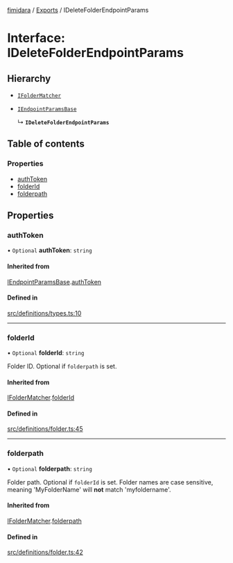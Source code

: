[fimidara](../README.md) / [Exports](../modules.md) / IDeleteFolderEndpointParams

# Interface: IDeleteFolderEndpointParams

## Hierarchy

- [`IFolderMatcher`](IFolderMatcher.md)

- [`IEndpointParamsBase`](IEndpointParamsBase.md)

  ↳ **`IDeleteFolderEndpointParams`**

## Table of contents

### Properties

- [authToken](IDeleteFolderEndpointParams.md#authtoken)
- [folderId](IDeleteFolderEndpointParams.md#folderid)
- [folderpath](IDeleteFolderEndpointParams.md#folderpath)

## Properties

### authToken

• `Optional` **authToken**: `string`

#### Inherited from

[IEndpointParamsBase](IEndpointParamsBase.md).[authToken](IEndpointParamsBase.md#authtoken)

#### Defined in

[src/definitions/types.ts:10](https://github.com/softkave/files-js/blob/852341e/src/definitions/types.ts#L10)

___

### folderId

• `Optional` **folderId**: `string`

Folder ID. Optional if `folderpath` is set.

#### Inherited from

[IFolderMatcher](IFolderMatcher.md).[folderId](IFolderMatcher.md#folderid)

#### Defined in

[src/definitions/folder.ts:45](https://github.com/softkave/files-js/blob/852341e/src/definitions/folder.ts#L45)

___

### folderpath

• `Optional` **folderpath**: `string`

Folder path. Optional if `folderId` is set.
Folder names are case sensitive, meaning 'MyFolderName' will **not** match 'myfoldername'.

#### Inherited from

[IFolderMatcher](IFolderMatcher.md).[folderpath](IFolderMatcher.md#folderpath)

#### Defined in

[src/definitions/folder.ts:42](https://github.com/softkave/files-js/blob/852341e/src/definitions/folder.ts#L42)

